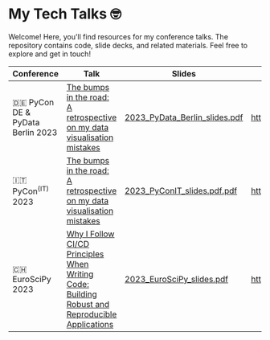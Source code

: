 # My Tech Talks 🤓

Welcome!
Here, you'll find resources for my conference talks.
The repository contains code, slide decks, and related materials.
Feel free to explore and get in touch!

| Conference                         | Talk                                                                                                                                                                          | Slides                                                                              | Video                        |
|------------------------------------|-------------------------------------------------------------------------------------------------------------------------------------------------------------------------------|-------------------------------------------------------------------------------------|------------------------------|
| 🇩🇪 PyCon DE & PyData Berlin 2023 | [The bumps in the road: A retrospective on my data visualisation mistakes](https://2023.pycon.de/program/7FTL7H/)                                                             | [2023_PyData_Berlin_slides.pdf](./2023_PyData_Berlin/2023_PyData_Berlin_slides.pdf) | https://youtu.be/slOm7ztgnfM |
| 🇮🇹 PyCon<sup>(IT)</sup> 2023     | [The bumps in the road: A retrospective on my data visualisation mistakes](https://pycon.it/en/event/the-bumps-in-the-road-a-retrospective-on-my-data-visualisation-mistakes) | [2023_PyConIT_slides.pdf.pdf](./2023_PyConIT/2023_PyConIT_slides.pdf)               | https://youtu.be/QjaHXpzU5xg |     
| 🇨🇭 EuroSciPy 2023                | [Why I Follow CI/CD Principles When Writing Code: Building Robust and Reproducible Applications](https://pretalx.com/euroscipy-2023/talk/UBT8PH/)                             | [2023_EuroSciPy_slides.pdf](./2023_EuroSciPy/2023_EuroSciPy_slides.pdf)             | https://youtu.be/KDTljKB2qw8 |
